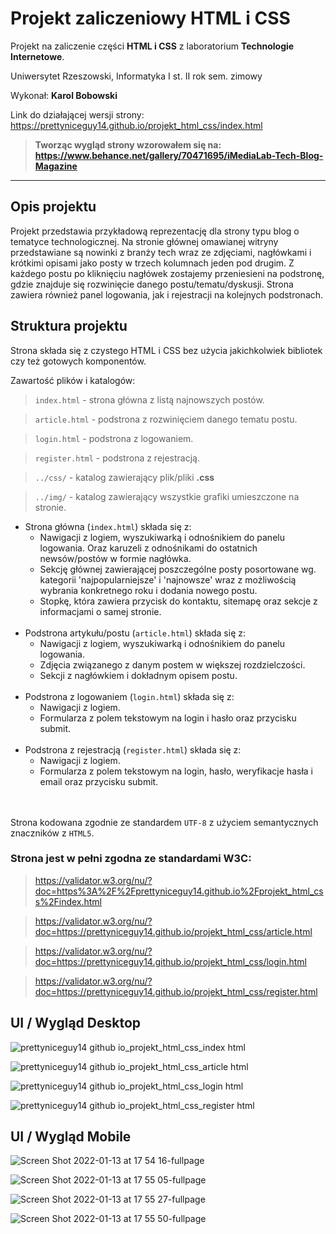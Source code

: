 # Projekt zaliczeniowy HTML i CSS

Projekt na zaliczenie części **HTML i CSS** z laboratorium **Technologie Internetowe**.

Uniwersytet Rzeszowski, Informatyka I st. II rok sem. zimowy

Wykonał: **Karol Bobowski**

Link do działającej wersji strony: https://prettyniceguy14.github.io/projekt_html_css/index.html

> **Tworząc wygląd strony wzorowałem się na: https://www.behance.net/gallery/70471695/iMediaLab-Tech-Blog-Magazine**

---

## Opis projektu

Projekt przedstawia przykładową reprezentację dla strony typu blog o tematyce technologicznej. Na stronie głównej omawianej witryny przedstawiane są nowinki z branży tech wraz ze zdjęciami, nagłówkami i krótkimi opisami jako posty w trzech kolumnach jeden pod drugim. Z każdego postu po kliknięciu nagłówek zostajemy przeniesieni na podstronę, gdzie znajduje się rozwinięcie danego postu/tematu/dyskusji. Strona zawiera również panel logowania, jak i rejestracji na kolejnych podstronach.

## Struktura projektu

Strona składa się z czystego HTML i CSS bez użycia jakichkolwiek bibliotek czy też gotowych komponentów.

Zawartość plików i katalogów:

> `index.html` - strona główna z listą najnowszych postów.

> `article.html` - podstrona z rozwinięciem danego tematu postu.

> `login.html` - podstrona z logowaniem.

> `register.html` - podstrona z rejestracją.

> `../css/` - katalog zawierający plik/pliki **.css**

> `../img/` - katalog zawierający wszystkie grafiki umieszczone na stronie.


- Strona główna (`index.html`) składa się z:
    - Nawigacji z logiem, wyszukiwarką i odnośnikiem do panelu logowania. Oraz karuzeli z odnośnikami do ostatnich newsów/postów w formie nagłówka.
    - Sekcję głównej zawierającej poszczególne posty posortowane wg. kategorii 'najpopularniejsze' i 'najnowsze' wraz z możliwością wybrania konkretnego roku i dodania nowego postu.
    - Stopkę, która zawiera przycisk do kontaktu, sitemapę oraz sekcje z informacjami o samej stronie.
<br /><br />
- Podstrona artykułu/postu (`article.html`) składa się z:
    - Nawigacji z logiem, wyszukiwarką i odnośnikiem do panelu logowania.
    - Zdjęcia związanego z danym postem w większej rozdzielczości.
    - Sekcji z nagłówkiem i dokładnym opisem postu.
<br /><br />
- Podstrona z logowaniem (`login.html`) składa się z:
    - Nawigacji z logiem.
    - Formularza z polem tekstowym na login i hasło oraz przycisku submit.
<br /><br />
- Podstrona z rejestracją (`register.html`) składa się z:
    - Nawigacji z logiem.
    - Formularza z polem tekstowym na login, hasło, weryfikacje hasła i email oraz przycisku submit.    
<br /><br />

Strona kodowana zgodnie ze standardem `UTF-8` z użyciem semantycznych znaczników z `HTML5`.

### Strona jest w pełni zgodna ze standardami W3C:

> https://validator.w3.org/nu/?doc=https%3A%2F%2Fprettyniceguy14.github.io%2Fprojekt_html_css%2Findex.html

> https://validator.w3.org/nu/?doc=https://prettyniceguy14.github.io/projekt_html_css/article.html

> https://validator.w3.org/nu/?doc=https://prettyniceguy14.github.io/projekt_html_css/login.html

> https://validator.w3.org/nu/?doc=https://prettyniceguy14.github.io/projekt_html_css/register.html


## UI / Wygląd Desktop

![prettyniceguy14 github io_projekt_html_css_index html](https://user-images.githubusercontent.com/84191672/149358525-92fe2913-1744-4d15-888d-43bd8eedf5b2.png)

![prettyniceguy14 github io_projekt_html_css_article html](https://user-images.githubusercontent.com/84191672/149358717-1434743e-30fc-4875-923b-272981bab3ea.png)

![prettyniceguy14 github io_projekt_html_css_login html](https://user-images.githubusercontent.com/84191672/149359027-24e3f14b-358f-42e6-8c78-06316219f954.png)

![prettyniceguy14 github io_projekt_html_css_register html](https://user-images.githubusercontent.com/84191672/149359174-1d4b96d9-56a3-4094-90cf-481f2318e524.png)


## UI / Wygląd Mobile

![Screen Shot 2022-01-13 at 17 54 16-fullpage](https://user-images.githubusercontent.com/84191672/149373956-a7305def-439b-4c35-b489-3ffae02f846d.png)

![Screen Shot 2022-01-13 at 17 55 05-fullpage](https://user-images.githubusercontent.com/84191672/149374057-9f598f0b-2cb1-4630-be35-3e0e942e1ee2.png)

![Screen Shot 2022-01-13 at 17 55 27-fullpage](https://user-images.githubusercontent.com/84191672/149374111-40202487-d675-40cc-9396-6da3517231c4.png)

![Screen Shot 2022-01-13 at 17 55 50-fullpage](https://user-images.githubusercontent.com/84191672/149374228-4ebc7db5-f86e-4be1-95c0-9e94ad36e82a.png)
